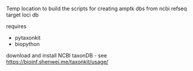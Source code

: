 Temp location to build the scripts for creating amptk dbs from ncbi refseq target loci db

requires
 - pytaxonkit
 - biopython

download and install NCBI taxonDB - see https://bioinf.shenwei.me/taxonkit/usage/ 
